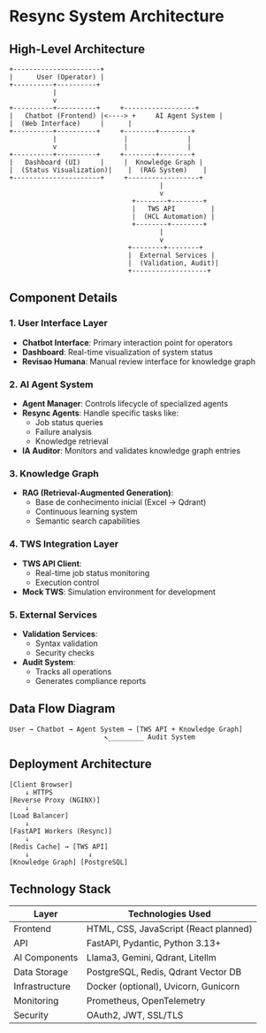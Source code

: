 # Resync System Architecture

## High-Level Architecture

```
+----------------------+
|      User (Operator) |
+----------+----------+
           |
           v
+----------+----------+     +------------------+
|   Chatbot (Frontend) |<----> +     AI Agent System |
|  (Web Interface)     |      |
+----------+----------+     +--------+--------+
           |                 |               |
           v                 |               |
+----------+----------+     +--------+--------+
|   Dashboard (UI)     |     |  Knowledge Graph |
|  (Status Visualization)|    |  (RAG System)    |
+----------------------+     +------------------+
                                      |
                                      v
                               +--------+--------+
                               |   TWS API         |
                               |  (HCL Automation) |
                               +--------+--------+
                                      |
                                      v
                              +--------+--------+
                              |  External Services |
                              |  (Validation, Audit)|
                              +-------------------+

```

## Component Details

### 1. User Interface Layer
- **Chatbot Interface**: Primary interaction point for operators
- **Dashboard**: Real-time visualization of system status
- **Revisao Humana**: Manual review interface for knowledge graph

### 2. AI Agent System
- **Agent Manager**: Controls lifecycle of specialized agents
- **Resync Agents**: Handle specific tasks like:
  - Job status queries
  - Failure analysis
  - Knowledge retrieval
- **IA Auditor**: Monitors and validates knowledge graph entries

### 3. Knowledge Graph
- **RAG (Retrieval-Augmented Generation)**:
  - Base de conhecimento inicial (Excel → Qdrant)
  - Continuous learning system
  - Semantic search capabilities

### 4. TWS Integration Layer
- **TWS API Client**:
  - Real-time job status monitoring
  - Execution control
- **Mock TWS**: Simulation environment for development

### 5. External Services
- **Validation Services**:
  - Syntax validation
  - Security checks
- **Audit System**:
  - Tracks all operations
  - Generates compliance reports

## Data Flow Diagram

```
User → Chatbot → Agent System → [TWS API + Knowledge Graph]
                        ↖_________ Audit System
```

## Deployment Architecture

```
[Client Browser]
    ↓ HTTPS
[Reverse Proxy (NGINX)]
    ↓
[Load Balancer]
    ↓
[FastAPI Workers (Resync)]
    ↓
[Redis Cache] → [TWS API]
    ↓               ↓
[Knowledge Graph] [PostgreSQL]
```

## Technology Stack

| Layer           | Technologies Used                                    |
|----------------|-----------------------------------------------------|
| Frontend       | HTML, CSS, JavaScript (React planned)             |
| API            | FastAPI, Pydantic, Python 3.13+                  |
| AI Components  | Llama3, Gemini, Qdrant, Litellm                   |
| Data Storage   | PostgreSQL, Redis, Qdrant Vector DB              |
| Infrastructure | Docker (optional), Uvicorn, Gunicorn              |
| Monitoring     | Prometheus, OpenTelemetry                         |
| Security       | OAuth2, JWT, SSL/TLS                              |
